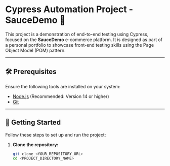# Cypress Automation Project - SauceDemo 🛒

This project is a demonstration of end-to-end testing using Cypress, focused on the **SauceDemo** e-commerce platform. It is designed as part of a personal portfolio to showcase front-end testing skills using the Page Object Model (POM) pattern.

---

## 🛠️ Prerequisites

Ensure the following tools are installed on your system:

- [Node.js](https://nodejs.org/) (Recommended: Version 14 or higher)
- [Git](https://git-scm.com/)

---

## 🚀 Getting Started

Follow these steps to set up and run the project:

1. **Clone the repository:**
   ```bash
   git clone <YOUR_REPOSITORY_URL>
   cd <PROJECT_DIRECTORY_NAME>

